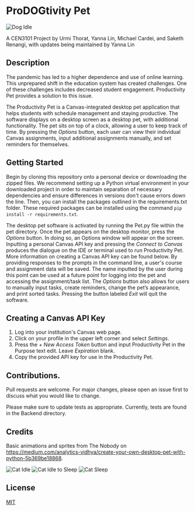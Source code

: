# ProDOGtivity Pet
![Dog Idle](Pet/Animations/dog_idle.gif)

A CEN3101 Project by Urmi Thorat, Yanna Lin, Michael Cardei, and Saketh Renangi, with updates being maintained by Yanna Lin

## Description 
The pandemic has led to a higher dependence and use of online learning. This unprepared shift in the education system has created challenges. One of these challenges includes decreased student engagement. Productivity Pet provides a solution to this issue.

The Productivity Pet is a Canvas-integrated desktop pet application that helps students with schedule management and staying productive. The software displays on a desktop screen as a desktop pet, with additional functionality. The pet sits on top of a clock, allowing a user to keep track of time. By pressing the _Options_ button, each user can view their individual Canvas assignments, input additional assignments manually, and set reminders for themselves.

## Getting Started
Begin by cloning this repository onto a personal device or downloading the zipped files. We recommend setting up a Python virtual environment in your downloaded project in order to maintain separation of necessary dependencies and ensure differences in versions don't cause errors down the line. Then, you can install the packages outlined in the requirements.txt folder. These required packages can be installed using the command `pip install -r requirements.txt`.

The desktop pet software is activated by running the Pet.py file within the pet directory. Once the pet appears on the desktop monitor, press the _Options_  button. In doing so, an Options window will appear on the screen. Inputting a personal Canvas API key and pressing the _Connect to Canvas_ produces the dialogue on the IDE or terminal used to run Productivity Pet. More information on creating a Canvas API key can be found below. By providing responses to the prompts in the command line, a user's course and assignment data will be saved. The name inputted by the user during this point can be used at a future point for logging into the pet and accessing the assignment/task list.  The _Options_ button also allows for users to manually input tasks, create reminders, change the pet’s appearance, and print sorted tasks. Pressing the button labeled _Exit_ will quit the software.

## Creating a Canvas API Key
1. Log into your institution's Canvas web page.
2. Click on your profile in the upper left corner and select _Settings_.
3. Press the _+ New Access Token_ button and input   Productivity Pet   in the   Purpose   text edit. Leave _Expiration_ blank.
4. Copy the provided API key for use in the Productivity Pet.

## Contributions. 
Pull requests are welcome. For major changes, please open an issue first to discuss what you would like to change.

Please make sure to update tests as appropriate. Currently, tests are found in the   Backend  directory. 

## Credits
Basic animations and sprites from The Nobody on https://medium.com/analytics-vidhya/create-your-own-desktop-pet-with-python-5b369be18868.

![Cat Idle](Pet/Animations/idle.gif) ![Cat Idle to Sleep](Pet/Animations/idle_to_sleep.gif) ![Cat Sleep](Pet/Animations/idle.gif)

## License
[MIT](https://choosealicense.com/licenses/mit/)
